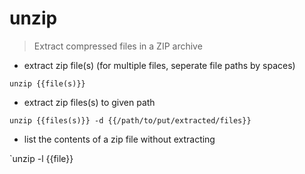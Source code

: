 # unzip

> Extract compressed files in a ZIP archive

- extract zip file(s) (for multiple files, seperate file paths by spaces)

`unzip {{file(s)}}`

- extract zip files(s) to given path

`unzip {{files(s)}} -d {{/path/to/put/extracted/files}}`

- list the contents of a zip file without extracting

`unzip -l {{file}}
